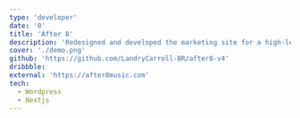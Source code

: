 ```yaml
---
type: 'developer'
date: '0'
title: 'After 8'
description: 'Redesigned and developed the marketing site for a high-level, multi-faceted band based out of Baton Rouge, LA.'
cover: './demo.png'
github: 'https://github.com/LandryCarroll-BR/after8-v4'
dribbble:
external: 'https://after8music.com'
tech:
  - Wordpress
  - Nextjs
---
```


